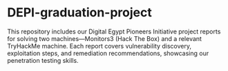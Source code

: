 # DEPI-graduation-project
This repository includes our Digital Egypt Pioneers Initiative project reports for solving two machines—Monitors3 (Hack The Box) and a relevant TryHackMe machine. Each report covers vulnerability discovery, exploitation steps, and remediation recommendations, showcasing our penetration testing skills.
